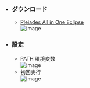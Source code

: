 - ### ダウンロード
  - [Pleiades All in One Eclipse](https://mergedoc.osdn.jp/)\
  ![image](https://user-images.githubusercontent.com/1501327/187071974-8d0dd5f6-0e94-44b3-bde7-f9c5fde87079.png)

- ### 設定
  - PATH 環境変数\
  ![image](https://user-images.githubusercontent.com/1501327/187073076-9ef19980-e7c7-470b-8334-aaa86a9bce18.png)
  - 初回実行\
  ![image](https://user-images.githubusercontent.com/1501327/187073143-6ab73d18-758b-437f-a9c8-69b5a4f06781.png)
